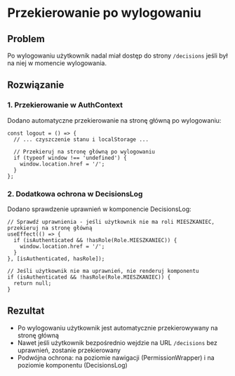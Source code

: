 # Przekierowanie po wylogowaniu

## Problem
Po wylogowaniu użytkownik nadal miał dostęp do strony `/decisions` jeśli był na niej w momencie wylogowania.

## Rozwiązanie

### 1. Przekierowanie w AuthContext
Dodano automatyczne przekierowanie na stronę główną po wylogowaniu:

```tsx
const logout = () => {
  // ... czyszczenie stanu i localStorage ...
  
  // Przekieruj na stronę główną po wylogowaniu
  if (typeof window !== 'undefined') {
    window.location.href = '/';
  }
};
```

### 2. Dodatkowa ochrona w DecisionsLog
Dodano sprawdzenie uprawnień w komponencie DecisionsLog:

```tsx
// Sprawdź uprawnienia - jeśli użytkownik nie ma roli MIESZKANIEC, przekieruj na stronę główną
useEffect(() => {
  if (isAuthenticated && !hasRole(Role.MIESZKANIEC)) {
    window.location.href = '/';
  }
}, [isAuthenticated, hasRole]);

// Jeśli użytkownik nie ma uprawnień, nie renderuj komponentu
if (isAuthenticated && !hasRole(Role.MIESZKANIEC)) {
  return null;
}
```

## Rezultat
- Po wylogowaniu użytkownik jest automatycznie przekierowywany na stronę główną
- Nawet jeśli użytkownik bezpośrednio wejdzie na URL `/decisions` bez uprawnień, zostanie przekierowany
- Podwójna ochrona: na poziomie nawigacji (PermissionWrapper) i na poziomie komponentu (DecisionsLog)
